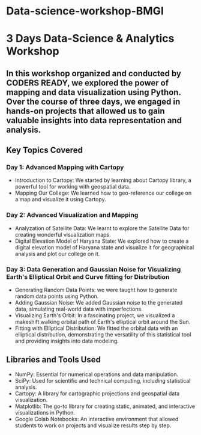 # Data-science-workshop-BMGI
# 3 Days Data-Science & Analytics Workshop 

## In this workshop organized and conducted by CODERS READY, we explored the power of mapping and data visualization using Python. Over the course of three days, we engaged in hands-on projects that allowed us to gain valuable insights into data representation and analysis.

## Key Topics Covered

### Day 1: Advanced Mapping with Cartopy

- Introduction to Cartopy: We started by learning about Cartopy library, a powerful tool for working with geospatial data.
- Mapping Our College: We learned how to geo-reference our college on a map and visualize it using Cartopy.

### Day 2: Advanced Visualization and Mapping

- Analyzation of Satellite Data: We learnt to explore the Satellite Data for creating wonderful visualization maps.
- Digital Elevation Model of Haryana State: We explored how to create a digital elevation model of Haryana state and visualize it for geographical analysis and plot our college on it.

### Day 3: Data Generation and Gaussian Noise for Visualizing Earth's Elliptical Orbit and Curve fitting for Distribution

- Generating Random Data Points: we were taught how to generate random data points using Python.
- Adding Gaussian Noise: We added Gaussian noise to the generated data, simulating real-world data with imperfections.
- Visualizing Earth's Orbit: In a fascinating project, we visualized a makeshift walking orbital path of Earth's elliptical orbit around the Sun.
- Fitting with Elliptical Distribution: We fitted the orbital data with an elliptical distribution, demonstrating the versatility of this statistical tool and providing insights into data modeling.

## Libraries and Tools Used

- NumPy: Essential for numerical operations and data manipulation.
- SciPy: Used for scientific and technical computing, including statistical analysis.
- Cartopy: A library for cartographic projections and geospatial data visualization.
- Matplotlib: The go-to library for creating static, animated, and interactive visualizations in Python.
- Google Colab Notebooks: An interactive environment that allowed students to work on projects and visualize results step by step.
